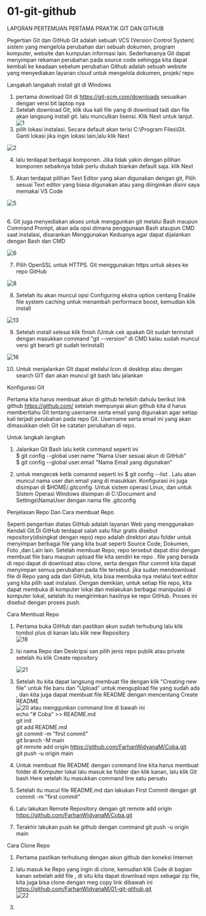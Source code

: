 # 01-git-github
LAPORAN PERTEMUAN PERTAMA
PRAKTIK GIT DAN GITHUB

Pegertian Git dan GitHub 
Git adalah sebuah VCS (Version Control System)  sistem yang mengelola perubahan dari sebuah dokumen, program komputer, website dan kumpulan informasi lain. Sederhananya  Git dapat menyimpan rekaman perubahan pada source code sehingga kita dapat kembali ke keadaan sebelum perubahan
Github adalah sebuah website yang menyediakan layanan cloud untuk mengelola dokumen, projek/ repo 

Langakah langakah install git di Windows
1. pertama download Git di https://git-scm.com/downloads sesuaikan dengan versi bit laptop nya
2. Setelah download Git, klik dua kali file yang di download tadi dan file akan langsung install git. lalu munculkan lisensi. Klik Next untuk lanjut. <br>
![1](https://user-images.githubusercontent.com/91450726/135224602-234f368b-23b4-4ea5-bc48-f89e6395ad02.png)
3. pilih lokasi instalasi. Secara default akan terisi C:\Program Files\Git. Ganti lokasi jika ingin lokasi lain,lalu klik Next <br>

![2](https://user-images.githubusercontent.com/91450726/135228639-4c37b54d-0140-4172-9fa6-ad9b8605d0c8.png)

4. lalu terdapat berbagai komponen. Jika tidak yakin dengan pilihan komponen sebaiknya tidak perlu diubah biarkan default saja. klik Next <br>

5. Akan terdapat pilihan Text Editor yang akan digunakan dengan git, Pilih sesuai Text editor yang biasa digunakan atau yang diinginkan disini saya memakai VS Code <br>

![5](https://user-images.githubusercontent.com/91450726/135225542-36171a49-ed2b-40e3-9207-d5ee8faaadb6.png)

<br>
6. Git juga menyediakan akses untuk menggunkan git melalui Bash maupun Command Prompt, akan ada opsi dimana penggunaan Bash ataupun CMD  saat instalasi, disarankan Menggunakan Keduanya agar dapat dijalankan dengan Bash dan CMD <br>

![6](https://user-images.githubusercontent.com/91450726/135228661-54659425-8c1a-49c9-a840-a13144e490bf.png)

7. Pilih OpenSSL untuk HTTPS. Git menggunakan https untuk akses ke repo GitHub <br>

![8](https://user-images.githubusercontent.com/91450726/135225869-b4a2add3-2f37-4ea4-a656-cbebd67933eb.png)

8. Setelah itu akan muncul opsi Configuring ekstra option centang Enable file system caching untuk menambah performace boost, kemudian klik install<br> 

![13](https://user-images.githubusercontent.com/91450726/135226095-f83e7de6-3ce2-40a7-bd77-ef00613fd20d.png)

9. Setelah install selesai klik finish (Untuk cek apakah Git sudah terinstall dengan masukkan command "git --version" di CMD kalau sudah muncul versi git berarti git sudah terinstall) <br>

![16](https://user-images.githubusercontent.com/91450726/135226774-31b3336a-ce12-451a-9e38-1db2830548c5.png)

10. Untuk menjalankan GIt dapat melalui Icon di desktop atau dengan search GIT dan akan muncul git bash lalu jalankan<br> 

Konfigurasi Git 

Pertama kita harus membuat akun di github terlebih dahulu berikut link github https://github.com/ setelah mempunyai akun github kita d harus memberitahu Git tentang username serta email yang digunakan agar setiap kali terjadi perubahan pada repo Git. Username serta email ini yang akan dimasukkan oleh Git ke catatan perubahan di repo. 

Untuk langkah langkah 
1. Jalankan Git Bash lalu ketik command seperti ini <br>$ git config --global user.name "Nama User sesuai akun di GitHub"<br>
$ git config --global user.email "Nama Email yang digunakan"

2. untuk mengecek ketik comannd seperti ini $ git config --list . Lalu akan muncul nama user dan email yang di masukkan. Konfigurasi ini juga disimpan di $HOME/.gitconfig. Untuk sistem operasi Linux, dan untuk Sistem Operasi Windows disimpan di C:\Document and Settings\NamaUser dengan nama file .gitconfig

Penjelasan Repo Dan Cara membuat Repo

Seperti pengertian diatas GitHub adalah layanan Web yang menggunakan Kendali Git.Di GitHub terdapat salah satu fitur gratis disebut repository(disingkat dengan repo) repo adalah direktori atau folder untuk menyimpan berbagai file yang kita buat seperti Source Code, Dokumen, Foto ,dan Lain lain. Setelah membuat Repo, repo tersebut dapat diisi dengan membuat file baru maupun upload file kita sendiri ke repo . file yang berada di repo dapat di download atau clone, serta dengan fitur commit kita dapat menyimpan semua perubahan pada file tersebut. jika sudan mendownload file di Repo yang ada dari GitHub, kita bisa membuka nya melalui text editor yang kita pilih saat instalasi. Dengan demikian, untuk setiap file repo, kita dapat membuka di komputer lokal dan melakukan berbagai manipulasi di komputer lokal, setelah itu mengirimkan hasilnya ke repo GitHub. Proses ini disebut dengan proses push.     

Cara Membuat Repo

1. Pertama buka GitHub dan pastikan akun sudah terhubung lalu klik tombol plus di kanan lalu klik new Repository<br>
   ![18](https://user-images.githubusercontent.com/91450726/135624691-102a5842-cf7a-4415-ac1e-b4087f10aff5.png)
2. Isi nama Repo dan Deskripsi san pilih jenis repo publik atau private setelah itu klik Create repository<br>

   ![21](https://user-images.githubusercontent.com/91450726/135625303-b0548d1d-3245-4770-8a5f-ec21fa59b631.png)
3. Setelah itu kita dapat langsung membuat file dengan klik "Creating new file" untuk file baru dan "Upload" untuk mengupload file yang sudah ada , dan kita juga dapat membuat file README dengan mencentang Create README<br>
   ![20](https://user-images.githubusercontent.com/91450726/135624711-a9c25ece-c7fa-40a6-adc6-74dc26c0c499.png)
   atau menggunkan command line di bawah ini<br>
    echo "# Coba" >> README.md<br>
    git init<br>
    git add README.md<br>
    git commit -m "first commit"<br>
    git branch -M main<br>
    git remote add origin https://github.com/FarhanWidyanaM/Coba.git<br>
    git push -u origin main<br>
4. Untuk membuat file README dengan command line kita harus membuat folder di Komputer lokal lalu masuk ke folder dan klik kanan, lalu klik Git bash Here setelah itu masukkan command line satu persatu 
5. Setelah itu mucul file README.md dan lakukan First Commit dengan  git commit -m "first commit"
6. Lalu lakukan Remote Repository dengan  git remote add origin https://github.com/FarhanWidyanaM/Coba.git
7. Terakhir lakukan push ke github dengan command git push -u origin main

Cara Clone Repo

1. Pertama pastikan terhubung dengan akun github dan koneksi Internet<br>

2. lalu masuk ke Repo yang ingin di clone, kemudian klik Code di bagian kanan sebelah add file , di situ kita dapat download repo sebagai zip file, kita juga bisa clone dengan meg copy link dibawah ini  <br>
   https://github.com/FarhanWidyanaM/01-git-github.git <br>
   ![22](https://user-images.githubusercontent.com/91450726/135705549-b6835d33-0674-4245-ad0a-c756da413acc.png)

3. 



 

